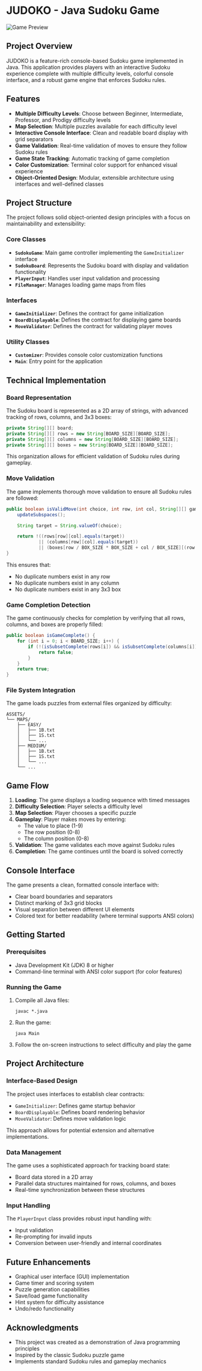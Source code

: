 # JUDOKO - Java Sudoku Game

![Game Preview](https://via.placeholder.com/800x400?text=JUDOKO+Game+Preview)

## Project Overview

JUDOKO is a feature-rich console-based Sudoku game implemented in Java. This application provides players with an interactive Sudoku experience complete with multiple difficulty levels, colorful console interface, and a robust game engine that enforces Sudoku rules.

## Features

- **Multiple Difficulty Levels**: Choose between Beginner, Intermediate, Professor, and Prodigy difficulty levels
- **Map Selection**: Multiple puzzles available for each difficulty level
- **Interactive Console Interface**: Clean and readable board display with grid separators
- **Game Validation**: Real-time validation of moves to ensure they follow Sudoku rules
- **Game State Tracking**: Automatic tracking of game completion
- **Color Customization**: Terminal color support for enhanced visual experience
- **Object-Oriented Design**: Modular, extensible architecture using interfaces and well-defined classes

## Project Structure

The project follows solid object-oriented design principles with a focus on maintainability and extensibility:

### Core Classes

- **`SudokuGame`**: Main game controller implementing the `GameInitializer` interface
- **`SudokuBoard`**: Represents the Sudoku board with display and validation functionality
- **`PlayerInput`**: Handles user input validation and processing
- **`FileManager`**: Manages loading game maps from files

### Interfaces

- **`GameInitializer`**: Defines the contract for game initialization
- **`BoardDisplayable`**: Defines the contract for displaying game boards
- **`MoveValidator`**: Defines the contract for validating player moves

### Utility Classes

- **`Customizer`**: Provides console color customization functions
- **`Main`**: Entry point for the application

## Technical Implementation

### Board Representation

The Sudoku board is represented as a 2D array of strings, with advanced tracking of rows, columns, and 3x3 boxes:

```java
private String[][] board;
private String[][] rows = new String[BOARD_SIZE][BOARD_SIZE];
private String[][] columns = new String[BOARD_SIZE][BOARD_SIZE];
private String[][] boxes = new String[BOARD_SIZE][BOARD_SIZE];
```

This organization allows for efficient validation of Sudoku rules during gameplay.

### Move Validation

The game implements thorough move validation to ensure all Sudoku rules are followed:

```java
public boolean isValidMove(int choice, int row, int col, String[][] gameState) {
    updateSubspaces();

    String target = String.valueOf(choice);

    return !((rows[row][col].equals(target))
            || (columns[row][col].equals(target))
            || (boxes[row / BOX_SIZE * BOX_SIZE + col / BOX_SIZE][(row % BOX_SIZE) * BOX_SIZE + col % BOX_SIZE].equals(target)));
}
```

This ensures that:
- No duplicate numbers exist in any row
- No duplicate numbers exist in any column
- No duplicate numbers exist in any 3x3 box

### Game Completion Detection

The game continuously checks for completion by verifying that all rows, columns, and boxes are properly filled:

```java
public boolean isGameComplete() {
    for (int i = 0; i < BOARD_SIZE; i++) {
        if (!(isSubsetComplete(rows[i]) && isSubsetComplete(columns[i]) && isSubsetComplete(boxes[i]))) {
            return false;
        }
    }
    return true;
}
```

### File System Integration

The game loads puzzles from external files organized by difficulty:

```
ASSETS/
└── MAPS/
    ├── EASY/
    │   ├── 1B.txt
    │   ├── 1S.txt
    │   └── ...
    ├── MEDIUM/
    │   ├── 1B.txt
    │   ├── 1S.txt
    │   └── ...
    └── ...
```

## Game Flow

1. **Loading**: The game displays a loading sequence with timed messages
2. **Difficulty Selection**: Player selects a difficulty level
3. **Map Selection**: Player chooses a specific puzzle
4. **Gameplay**: Player makes moves by entering:
   - The value to place (1-9)
   - The row position (0-8)
   - The column position (0-8)
5. **Validation**: The game validates each move against Sudoku rules
6. **Completion**: The game continues until the board is solved correctly

## Console Interface

The game presents a clean, formatted console interface with:

- Clear board boundaries and separators
- Distinct marking of 3x3 grid blocks
- Visual separation between different UI elements
- Colored text for better readability (where terminal supports ANSI colors)

## Getting Started

### Prerequisites

- Java Development Kit (JDK) 8 or higher
- Command-line terminal with ANSI color support (for color features)

### Running the Game

1. Compile all Java files:
   ```
   javac *.java
   ```

2. Run the game:
   ```
   java Main
   ```

3. Follow the on-screen instructions to select difficulty and play the game

## Project Architecture

### Interface-Based Design

The project uses interfaces to establish clear contracts:

- `GameInitializer`: Defines game startup behavior
- `BoardDisplayable`: Defines board rendering behavior
- `MoveValidator`: Defines move validation logic

This approach allows for potential extension and alternative implementations.

### Data Management

The game uses a sophisticated approach for tracking board state:

- Board data stored in a 2D array
- Parallel data structures maintained for rows, columns, and boxes
- Real-time synchronization between these structures

### Input Handling

The `PlayerInput` class provides robust input handling with:

- Input validation
- Re-prompting for invalid inputs
- Conversion between user-friendly and internal coordinates

## Future Enhancements

- Graphical user interface (GUI) implementation
- Game timer and scoring system
- Puzzle generation capabilities
- Save/load game functionality
- Hint system for difficulty assistance
- Undo/redo functionality

## Acknowledgments

- This project was created as a demonstration of Java programming principles
- Inspired by the classic Sudoku puzzle game
- Implements standard Sudoku rules and gameplay mechanics